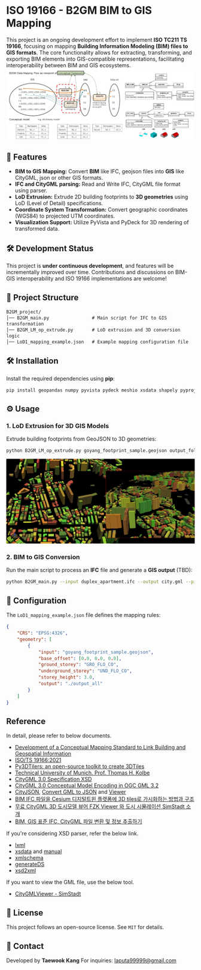 # ISO 19166 - B2GM BIM to GIS Mapping

This project is an ongoing development effort to implement **ISO TC211 TS 19166**, focusing on mapping **Building Information Modeling (BIM) files to GIS formats**. The core functionality allows for extracting, transforming, and exporting BIM elements into GIS-compatible representations, facilitating interoperability between BIM and GIS ecosystems.</br>
<img src="https://github.com/mac999/ISO19166-B2GM/blob/main/doc/fig1.JPG"></img>

## 🚀 Features
- **BIM to GIS Mapping:** Convert **BIM** like IFC, geojson files into **GIS** like CityGML, json or other GIS formats.
- **IFC and CityGML parsing:** Read and Write IFC, CityGML file format using parser.
- **LoD Extrusion:** Extrude 2D building footprints to **3D geometries** using LoD (Level of Detail) specifications.
- **Coordinate System Transformation:** Convert geographic coordinates (WGS84) to projected UTM coordinates.
- **Visualization Support:** Utilize PyVista and PyDeck for 3D rendering of transformed data.

## 🛠 Development Status
This project is **under continuous development**, and features will be incrementally improved over time. Contributions and discussions on BIM-GIS interoperability and ISO 19166 implementations are welcome!

## 📂 Project Structure
```
B2GM_project/
│── B2GM_main.py                # Main script for IFC to GIS transformation
│── B2GM_LM_op_extrude.py       # LoD extrusion and 3D conversion logic
│── LoD1_mapping_example.json   # Example mapping configuration file
```

## 🛠 Installation
Install the required dependencies using **pip**:
```bash
pip install geopandas numpy pyvista pydeck meshio xsdata shapely pyproj tqdm ifcopenshell
```

## ⚙️ Usage
### 1. **LoD Extrusion for 3D GIS Models**
Extrude building footprints from GeoJSON to 3D geometries:
```bash
python B2GM_LM_op_extrude.py goyang_footprint_sample.geojson output_folder LoD1_mapping_example.json
```
<img src="https://github.com/mac999/ISO19166-B2GM/blob/main/doc/fig2.JPG"></img>

### 2. **BIM to GIS Conversion**
Run the main script to process an **IFC** file and generate a **GIS output** (TBD):
```bash
python B2GM_main.py --input duplex_apartment.ifc --output city.gml --pipeline B2GM_example.json
```

## 📌 Configuration
The `LoD1_mapping_example.json` file defines the mapping rules:
```json
{
    "CRS": "EPSG:4326",
    "geometry": [
        {
            "input": "goyang_footprint_sample.geojson",
            "base_offset": [0.0, 0.0, 0.0],
            "ground_storey": "GRO_FLO_CO",
            "underground_storey": "UND_FLO_CO",
            "storey_height": 3.0,
            "output": "./output_all"
        }
    ]
}
```

## Reference
In detail, please refer to below documents. 
- [Development of a Conceptual Mapping Standard to Link Building and Geospatial Information](https://www.mdpi.com/2220-9964/7/5/162)
- [ISO/TS 19166:2021](https://www.iso.org/standard/78899.html)
- [Py3DTilers: an open-source toolkit to create 3DTiles](https://github.com/VCityTeam/py3dtilers)
- [Technical University of Munich. Prof. Thomas H. Kolbe](https://www.asg.ed.tum.de/gis/unser-team/lehrstuhlangehoerige/prof-thomas-h-kolbe/)
- [CityGML 3.0 Specification XSD](https://github.com/opengeospatial/CityGML-3.0/tree/master)
- [CityGML 3.0 Conceptual Model Encoding in OGC GML 3.2](https://github.com/opengeospatial/CityGML3.0-GML-Encoding/tree/main)
- [CityJSON](https://www.cityjson.org/software/), [Convert GML to JSON](https://github.com/citygml4j/citygml-tools/releases) and [Viewer](https://ninja.cityjson.org/)
- [BIM IFC 파일을 Cesium 디지털트윈 플랫폼에 3D tiles로 가시화하는 방법과 구조](https://daddynkidsmakers.blogspot.com/2024/10/bim-ifc-cesium-3d-tile.html)
- [무료 CityGML 3D 도시모델 뷰어 FZK Viewer 와 도시 시뮬레이션 SimStadt 소개](https://daddynkidsmakers.blogspot.com/2024/10/citygml.html)
- [BIM, GIS 표준 IFC, CityGML 파일 변환 및 정보 추출하기](https://daddynkidsmakers.blogspot.com/2021/09/bim-to-gis.html)

If you're considering XSD parser, refer the below link.
- [lxml](https://github.com/lxml/lxml?tab=readme-ov-file)
- [xsdata](https://github.com/tefra/xsdata) and [manual](https://xsdata.readthedocs.io/en/latest/)
- [xmlschema](https://github.com/sissaschool/xmlschema)
- [generateDS](https://github.com/ricksladkey/generateDS)
- [xsd2xml](https://github.com/miaozn/xsd2xml/blob/master/xsd2xml.py)

If you want to view the GML file, use the below tool. 
- [CityGMLViewer - SimStadt](https://simstadt.hft-stuttgart.de/related-softwares/city-gml-viewer/)

## 📜 License
This project follows an open-source license. See `MIT` for details.

## 📧 Contact
Developed by **Taewook Kang**
For inquiries: laputa99999@gmail.com

